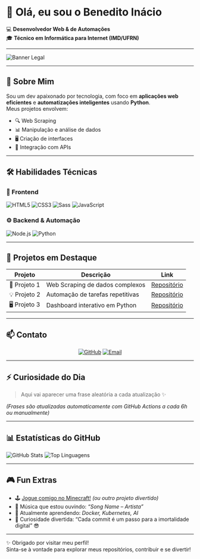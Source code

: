 # 👋 Olá, eu sou o Benedito Inácio

💻 **Desenvolvedor Web & de Automações**  
🎓 **Técnico em Informática para Internet (IMD/UFRN)**  

---

![Banner Legal](https://media.giphy.com/media/3o7aD2saalBwwftBIY/giphy.gif)

---

## 🧾 Sobre Mim
Sou um dev apaixonado por tecnologia, com foco em **aplicações web eficientes** e **automatizações inteligentes** usando **Python**.  
Meus projetos envolvem:

- 🔍 Web Scraping  
- 📊 Manipulação e análise de dados  
- 🖥️ Criação de interfaces  
- 🔗 Integração com APIs  

---

## 🛠️ Habilidades Técnicas

### 🎨 Frontend
![HTML5](https://img.shields.io/badge/HTML5-E34F26?style=for-the-badge&logo=html5&logoColor=white)
![CSS3](https://img.shields.io/badge/CSS3-1572B6?style=for-the-badge&logo=css3&logoColor=white)
![Sass](https://img.shields.io/badge/Sass-CC6699?style=for-the-badge&logo=sass&logoColor=white)
![JavaScript](https://img.shields.io/badge/JavaScript-F7DF1E?style=for-the-badge&logo=javascript&logoColor=black)

### ⚙️ Backend & Automação
![Node.js](https://img.shields.io/badge/Node.js-339933?style=for-the-badge&logo=nodedotjs&logoColor=white)
![Python](https://img.shields.io/badge/Python-3776AB?style=for-the-badge&logo=python&logoColor=white)

---

## 📌 Projetos em Destaque

<div align="center">

| Projeto | Descrição | Link |
|--------|-----------|------|
| 🚀 Projeto 1 | Web Scraping de dados complexos | [Repositório](#) |
| 💡 Projeto 2 | Automação de tarefas repetitivas | [Repositório](#) |
| 🖥️ Projeto 3 | Dashboard interativo em Python | [Repositório](#) |

</div>

---

## 📫 Contato

<div align="center">

[![GitHub](https://img.shields.io/badge/GitHub-MasterFIM-181717?style=for-the-badge&logo=github&logoColor=white)](https://github.com/MasterFIM)
[![Email](https://img.shields.io/badge/Email-seu-email-aqui-D14836?style=for-the-badge&logo=gmail&logoColor=white)](mailto:seu-email-aqui)

</div>

---

## ⚡ Curiosidade do Dia
> Aqui vai aparecer uma frase aleatória a cada atualização ✨  

*(Frases são atualizadas automaticamente com GitHub Actions a cada 6h ou manualmente)*

---

## 📊 Estatísticas do GitHub

![GitHub Stats](https://github-readme-stats.vercel.app/api?username=MasterFIM&show_icons=true&theme=dark&count_private=true)
![Top Linguagens](https://github-readme-stats.vercel.app/api/top-langs/?username=MasterFIM&layout=compact&theme=dark)

---

## 🎮 Fun Extras

- 🕹️ [Jogue comigo no Minecraft!](#) *(ou outro projeto divertido)*
- 🎵 Música que estou ouvindo: *“Song Name – Artista”*  
- 🌱 Atualmente aprendendo: *Docker, Kubernetes, AI*  
- 💬 Curiosidade divertida: “Cada commit é um passo para a imortalidade digital” 😎

---

✨ Obrigado por visitar meu perfil!  
Sinta-se à vontade para explorar meus repositórios, contribuir e se divertir!  
